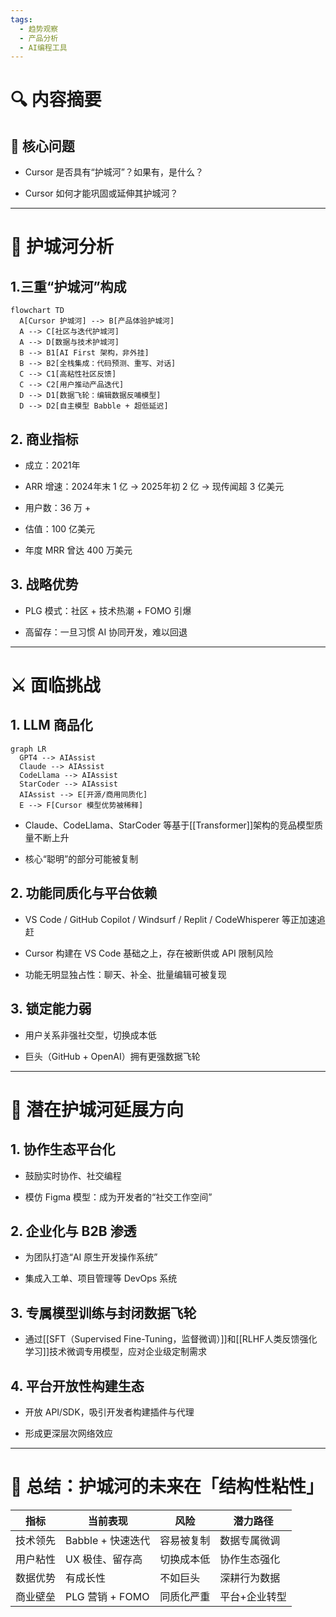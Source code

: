 ```yaml
---
tags:
  - 趋势观察
  - 产品分析
  - AI编程工具
---
```

# **🔍 内容摘要**

## **🎯 核心问题**

- Cursor 是否具有“护城河”？如果有，是什么？
    
- Cursor 如何才能巩固或延伸其护城河？

---

# **🧱 护城河分析**

## 1.三重“护城河”构成

```mermaid
flowchart TD
  A[Cursor 护城河] --> B[产品体验护城河]
  A --> C[社区与迭代护城河]
  A --> D[数据与技术护城河]
  B --> B1[AI First 架构，非外挂]
  B --> B2[全栈集成：代码预测、重写、对话]
  C --> C1[高粘性社区反馈]
  C --> C2[用户推动产品迭代]
  D --> D1[数据飞轮：编辑数据反哺模型]
  D --> D2[自主模型 Babble + 超低延迟]
```

## **2.** **商业指标**

- 成立：2021年
    
- ARR 增速：2024年末 1 亿 → 2025年初 2 亿 → 现传闻超 3 亿美元
    
- 用户数：36 万 +
    
- 估值：100 亿美元
    
- 年度 MRR 曾达 400 万美元

## **3.** **战略优势**

- PLG 模式：社区 + 技术热潮 + FOMO 引爆
    
- 高留存：一旦习惯 AI 协同开发，难以回退

---

# **⚔ 面临挑战**
## **1.** **LLM 商品化**

``` mermaid
graph LR
  GPT4 --> AIAssist
  Claude --> AIAssist
  CodeLlama --> AIAssist
  StarCoder --> AIAssist
  AIAssist --> E[开源/商用同质化]
  E --> F[Cursor 模型优势被稀释]
```

- Claude、CodeLlama、StarCoder 等基于[[Transformer]]架构的竞品模型质量不断上升
    
- 核心“聪明”的部分可能被复制

## **2.** **功能同质化与平台依赖**

- VS Code / GitHub Copilot / Windsurf / Replit / CodeWhisperer 等正加速追赶
    
- Cursor 构建在 VS Code 基础之上，存在被断供或 API 限制风险
    
- 功能无明显独占性：聊天、补全、批量编辑可被复现

## **3.** **锁定能力弱**

- 用户关系非强社交型，切换成本低
    
- 巨头（GitHub + OpenAI）拥有更强数据飞轮

---

# **🔧 潜在护城河延展方向**

## **1. 协作生态平台化**

- 鼓励实时协作、社交编程
    
- 模仿 Figma 模型：成为开发者的“社交工作空间”

## **2. 企业化与 B2B 渗透**

- 为团队打造“AI 原生开发操作系统”
    
- 集成入工单、项目管理等 DevOps 系统

## **3. 专属模型训练与封闭数据飞轮**

- 通过[[SFT（Supervised Fine-Tuning，监督微调）]]和[[RLHF人类反馈强化学习]]技术微调专用模型，应对企业级定制需求

## **4. 平台开放性构建生态**

- 开放 API/SDK，吸引开发者构建插件与代理
    
- 形成更深层次网络效应

---

# **🧭 总结：护城河的未来在「结构性粘性」**

|**指标**|**当前表现**|**风险**|**潜力路径**|
|---|---|---|---|
|技术领先|Babble + 快速迭代|容易被复制|数据专属微调|
|用户粘性|UX 极佳、留存高|切换成本低|协作生态强化|
|数据优势|有成长性|不如巨头|深耕行为数据|
|商业壁垒|PLG 营销 + FOMO|同质化严重|平台+企业转型|
